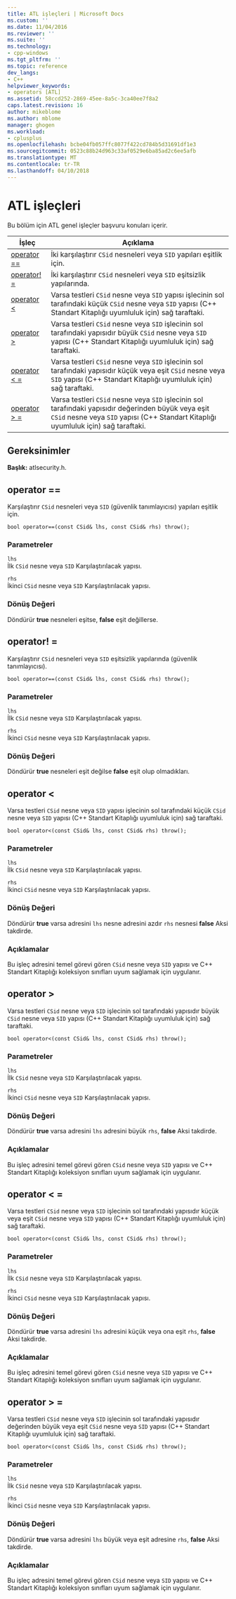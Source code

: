 ```yaml
---
title: ATL işleçleri | Microsoft Docs
ms.custom: ''
ms.date: 11/04/2016
ms.reviewer: ''
ms.suite: ''
ms.technology:
- cpp-windows
ms.tgt_pltfrm: ''
ms.topic: reference
dev_langs:
- C++
helpviewer_keywords:
- operators [ATL]
ms.assetid: 58ccd252-2869-45ee-8a5c-3ca40ee7f8a2
caps.latest.revision: 16
author: mikeblome
ms.author: mblome
manager: ghogen
ms.workload:
- cplusplus
ms.openlocfilehash: bcbe04fb057ffc8077f422cd784b5d31691df1e3
ms.sourcegitcommit: 0523c88b24d963c33af0529e6ba85ad2c6ee5afb
ms.translationtype: MT
ms.contentlocale: tr-TR
ms.lasthandoff: 04/10/2018
---
```

# <a name="atl-operators"></a>ATL işleçleri
Bu bölüm için ATL genel işleçler başvuru konuları içerir.  
  
|İşleç|Açıklama|  
|--------------|-----------------|  
|[operator ==](#operator_eq_eq)|İki karşılaştırır `CSid` nesneleri veya `SID` yapıları eşitlik için.|  
|[operator! =](#operator_neq)|İki karşılaştırır `CSid` nesneleri veya `SID` eşitsizlik yapılarında.|  
|[operator <](#operator_lt)|Varsa testleri `CSid` nesne veya `SID` yapısı işlecinin sol tarafındaki küçük `CSid` nesne veya `SID` yapısı (C++ Standart Kitaplığı uyumluluk için) sağ taraftaki.|  
|[operator >](#operator_gt)|Varsa testleri `CSid` nesne veya `SID` işlecinin sol tarafındaki yapısıdır büyük `CSid` nesne veya `SID` yapısı (C++ Standart Kitaplığı uyumluluk için) sağ taraftaki.|  
|[operator < =](#operator_lt__eq)|Varsa testleri `CSid` nesne veya `SID` işlecinin sol tarafındaki yapısıdır küçük veya eşit `CSid` nesne veya `SID` yapısı (C++ Standart Kitaplığı uyumluluk için) sağ taraftaki.|  
|[operator > =](#operator_gt__eq)|Varsa testleri `CSid` nesne veya `SID` işlecinin sol tarafındaki yapısıdır değerinden büyük veya eşit `CSid` nesne veya `SID` yapısı (C++ Standart Kitaplığı uyumluluk için) sağ taraftaki.|  
  
## <a name="requirements"></a>Gereksinimler  
 **Başlık:** atlsecurity.h.  
  
##  <a name="operator_eq_eq"></a>  operator ==  
 Karşılaştırır `CSid` nesneleri veya `SID` (güvenlik tanımlayıcısı) yapıları eşitlik için.  
  
```   
bool operator==(const CSid& lhs, const CSid& rhs) throw(); 
```  
  
### <a name="parameters"></a>Parametreler  
 `lhs`  
 İlk `CSid` nesne veya `SID` Karşılaştırılacak yapısı.  
  
 `rhs`  
 İkinci `CSid` nesne veya `SID` Karşılaştırılacak yapısı.  
  
### <a name="return-value"></a>Dönüş Değeri  
 Döndürür **true** nesneleri eşitse, **false** eşit değillerse.  
  
##  <a name="operator_neq"></a>  operator! =  
 Karşılaştırır `CSid` nesneleri veya `SID` eşitsizlik yapılarında (güvenlik tanımlayıcısı).  
  
```   
bool operator==(const CSid& lhs, const CSid& rhs) throw(); 
```  
  
### <a name="parameters"></a>Parametreler  
 `lhs`  
 İlk `CSid` nesne veya `SID` Karşılaştırılacak yapısı.  
  
 `rhs`  
 İkinci `CSid` nesne veya `SID` Karşılaştırılacak yapısı.  
  
### <a name="return-value"></a>Dönüş Değeri  
 Döndürür **true** nesneleri eşit değilse **false** eşit olup olmadıkları.  
  
##  <a name="operator_lt"></a>  operator <  
 Varsa testleri `CSid` nesne veya `SID` yapısı işlecinin sol tarafındaki küçük `CSid` nesne veya `SID` yapısı (C++ Standart Kitaplığı uyumluluk için) sağ taraftaki.  
  
```   
bool operator<(const CSid& lhs, const CSid& rhs) throw(); 
```  
  
### <a name="parameters"></a>Parametreler  
 `lhs`  
 İlk `CSid` nesne veya `SID` Karşılaştırılacak yapısı.  
  
 `rhs`  
 İkinci `CSid` nesne veya `SID` Karşılaştırılacak yapısı.  
  
### <a name="return-value"></a>Dönüş Değeri  
 Döndürür **true** varsa adresini `lhs` nesne adresini azdır `rhs` nesnesi **false** Aksi takdirde.  
  
### <a name="remarks"></a>Açıklamalar  
 Bu işleç adresini temel görevi gören `CSid` nesne veya `SID` yapısı ve C++ Standart Kitaplığı koleksiyon sınıfları uyum sağlamak için uygulanır.  
  
##  <a name="operator_gt"></a>  operator >  
 Varsa testleri `CSid` nesne veya `SID` işlecinin sol tarafındaki yapısıdır büyük `CSid` nesne veya `SID` yapısı (C++ Standart Kitaplığı uyumluluk için) sağ taraftaki.  
  
```   
bool operator<(const CSid& lhs, const CSid& rhs) throw(); 
```  
  
### <a name="parameters"></a>Parametreler  
 `lhs`  
 İlk `CSid` nesne veya `SID` Karşılaştırılacak yapısı.  
  
 `rhs`  
 İkinci `CSid` nesne veya `SID` Karşılaştırılacak yapısı.  
  
### <a name="return-value"></a>Dönüş Değeri  
 Döndürür **true** varsa adresini `lhs` adresini büyük `rhs`, **false** Aksi takdirde.  
  
### <a name="remarks"></a>Açıklamalar  
 Bu işleç adresini temel görevi gören `CSid` nesne veya `SID` yapısı ve C++ Standart Kitaplığı koleksiyon sınıfları uyum sağlamak için uygulanır.  
  
##  <a name="operator_lt__eq"></a>  operator < =  
 Varsa testleri `CSid` nesne veya `SID` işlecinin sol tarafındaki yapısıdır küçük veya eşit `CSid` nesne veya `SID` yapısı (C++ Standart Kitaplığı uyumluluk için) sağ taraftaki.  
  
```   
bool operator<(const CSid& lhs, const CSid& rhs) throw(); 
```  
  
### <a name="parameters"></a>Parametreler  
 `lhs`  
 İlk `CSid` nesne veya `SID` Karşılaştırılacak yapısı.  
  
 `rhs`  
 İkinci `CSid` nesne veya `SID` Karşılaştırılacak yapısı.  
  
### <a name="return-value"></a>Dönüş Değeri  
 Döndürür **true** varsa adresini `lhs` adresini küçük veya ona eşit `rhs`, **false** Aksi takdirde.  
  
### <a name="remarks"></a>Açıklamalar  
 Bu işleç adresini temel görevi gören `CSid` nesne veya `SID` yapısı ve C++ Standart Kitaplığı koleksiyon sınıfları uyum sağlamak için uygulanır.  
  
##  <a name="operator_gt__eq"></a>  operator > =  
 Varsa testleri `CSid` nesne veya `SID` işlecinin sol tarafındaki yapısıdır değerinden büyük veya eşit `CSid` nesne veya `SID` yapısı (C++ Standart Kitaplığı uyumluluk için) sağ taraftaki.  
  
```   
bool operator<(const CSid& lhs, const CSid& rhs) throw(); 
```  
  
### <a name="parameters"></a>Parametreler  
 `lhs`  
 İlk `CSid` nesne veya `SID` Karşılaştırılacak yapısı.  
  
 `rhs`  
 İkinci `CSid` nesne veya `SID` Karşılaştırılacak yapısı.  
  
### <a name="return-value"></a>Dönüş Değeri  
 Döndürür **true** varsa adresini `lhs` büyük veya eşit adresine `rhs`, **false** Aksi takdirde.  
  
### <a name="remarks"></a>Açıklamalar  
 Bu işleç adresini temel görevi gören `CSid` nesne veya `SID` yapısı ve C++ Standart Kitaplığı koleksiyon sınıfları uyum sağlamak için uygulanır.



